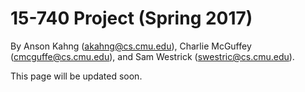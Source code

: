 15-740 Project (Spring 2017)
============================

By Anson Kahng (akahng@cs.cmu.edu), Charlie McGuffey (cmcguffe@cs.cmu.edu), and
Sam Westrick (swestric@cs.cmu.edu).

This page will be updated soon.
